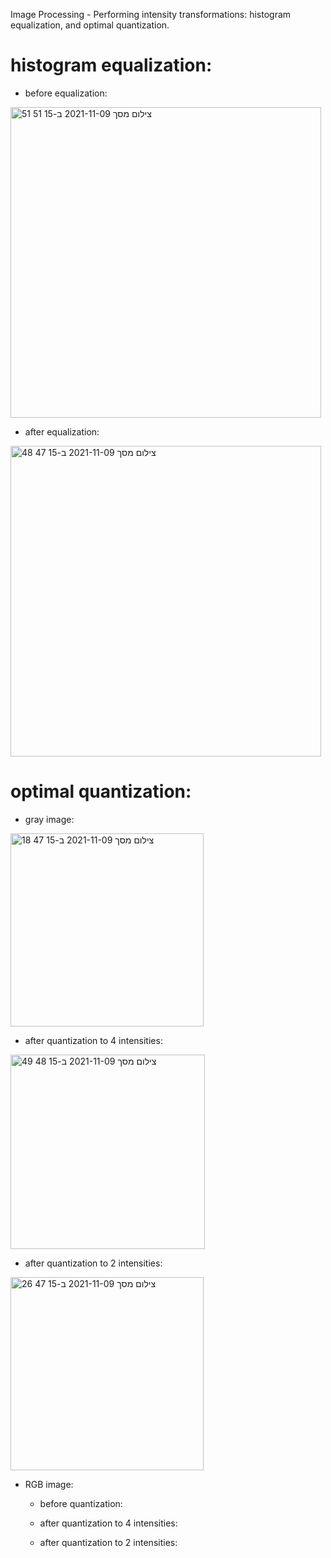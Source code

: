 Image Processing - Performing intensity transformations: histogram equalization, and optimal quantization.

# histogram equalization:

- before equalization:
<img width="497" alt="צילום מסך 2021-11-09 ב-15 51 51" src="https://user-images.githubusercontent.com/83215154/140939481-32b10576-03ed-4d75-a998-b25cac30552d.png">



- after equalization:
<img width="497" alt="צילום מסך 2021-11-09 ב-15 47 48" src="https://user-images.githubusercontent.com/83215154/140938598-d2e434e1-2781-4338-bf1b-e0a3d953dbba.png">



# optimal quantization:

- gray image:
<img width="309" alt="צילום מסך 2021-11-09 ב-15 47 18" src="https://user-images.githubusercontent.com/83215154/140938715-5c483374-03c5-4212-99e7-7d4079df4603.png">

  - after quantization to 4 intensities:
  <img width="311" alt="צילום מסך 2021-11-09 ב-15 48 49" src="https://user-images.githubusercontent.com/83215154/140938801-900825fc-cfac-4bd2-a2ae-aba6aef5d3df.png">


  - after quantization to 2 intensities:
  <img width="309" alt="צילום מסך 2021-11-09 ב-15 47 26" src="https://user-images.githubusercontent.com/83215154/140938902-1d936ec7-5f06-4f69-878d-478f8b3d1ea7.png">

- RGB image:

  - before quantization:

  - after quantization to 4 intensities:

  - after quantization to 2 intensities:
  

